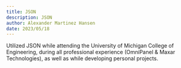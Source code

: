 ```yaml
---
title: JSON
description: JSON
author: Alexander Martinez Hansen
date: 2023/05/18
---
```


Utilized JSON while attending the University of Michigan College of Engineering, during all professional experience (OmniPanel & Maxar Technologies), as well as while developing personal projects.
